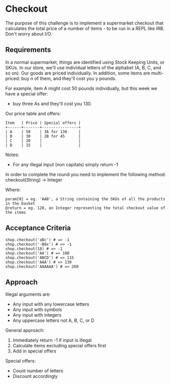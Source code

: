 # Checkout
The purpose of this challenge is to implement a supermarket checkout that calculates the total price of a number of items - to be run in a REPL like IRB. Don't worry about I/O.

## Requirements
In a normal supermarket, things are identified using Stock Keeping Units, or SKUs. In our store, we'll use individual letters of the alphabet (A, B, C, and so on). Our goods are priced individually. In addition, some items are multi-priced: buy n of them, and they'll cost you y pounds.

For example, item A might cost 50 pounds individually, but this week we have a special offer:

- buy three As and they'll cost you 130.

Our price table and offers:

```
Item   | Price | Special offers |
+------+-------+----------------+
| A    | 50    | 3A for 130     |
| B    | 30    | 2B for 45      |
| C    | 20    |                |
| D    | 15    |                |
```

Notes:

- For any illegal input (non capitals) simply return -1

In order to complete the round you need to implement the following method: checkout(String) -> Integer

Where:
```
param[0] = eg. 'AAB', a String containing the SKUs of all the products in the basket
@return = eg. 120, an Integer representing the total checkout value of the items
```

## Acceptance Criteria

```
shop.checkout('aBc') # => -1
shop.checkout('-B8x') # => -1
shop.checkout(18) # => -1
shop.checkout('AA') # => 100
shop.checkout('ABCD') # => 115
shop.checkout('AAA') # => 130
shop.checkout('AAAAAA') # => 260
```

## Approach
Illegal arguments are:
- Any input with any lowercase letters
- Any input with symbols
- Any input with integers
- Any uppercase letters not A, B, C, or D

General approach:
1. Immediately return -1 if input is illegal
2. Calculate items excluding special offers first
3. Add in special offers

Special offers:
- Count number of letters
- Discount accordingly
